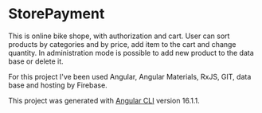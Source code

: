 <h1>StorePayment</h1>

This is online bike shope, with authorization and cart. User can sort products by categories and by price, add item to the cart and
change quantity. In administration mode is possible to add new product to the data base or delete it. 

For this project I've been used Angular, Angular Materials, RxJS, GIT, data base and hosting by Firebase. 
 

This project was generated with [Angular CLI](https://github.com/angular/angular-cli) version 16.1.1.
